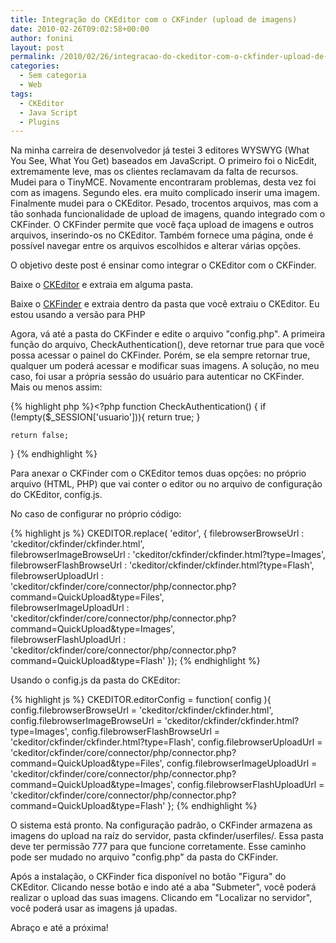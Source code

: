 ```yaml
---
title: Integração do CKEditor com o CKFinder (upload de imagens)
date: 2010-02-26T09:02:58+00:00
author: fonini
layout: post
permalink: /2010/02/26/integracao-do-ckeditor-com-o-ckfinder-upload-de-imagens/
categories:
  - Sem categoria
  - Web
tags:
  - CKEditor
  - Java Script
  - Plugins
---
```

Na minha carreira de desenvolvedor já testei 3 editores WYSWYG (What You See, What You Get) baseados em JavaScript. O primeiro foi o NicEdit, extremamente leve, mas os clientes reclamavam da falta de recursos. Mudei para o TinyMCE. Novamente encontraram problemas, desta vez foi com as imagens. Segundo eles. era muito complicado inserir uma imagem. Finalmente mudei para o CKEditor. Pesado, trocentos arquivos, mas com a tão sonhada funcionalidade de upload de imagens, quando integrado com o CKFinder. O CKFinder permite que você faça upload de imagens e outros arquivos, inserindo-os no CKEditor. Também fornece uma página, onde é possível navegar entre os arquivos escolhidos e alterar várias opções.

O objetivo deste post é ensinar como integrar o CKEditor com o CKFinder.

Baixe o <a href="http://www.ckeditor.com" rel="externo">CKEditor</a> e extraia em alguma pasta.
  
Baixe o <a href="http://www.ckfinder.com" rel="externo">CKFinder</a> e extraia dentro da pasta que você extraiu o CKEditor. Eu estou usando a versão para PHP

Agora, vá até a pasta do CKFinder e edite o arquivo "config.php". A primeira função do arquivo, CheckAuthentication(), deve retornar true para que você possa acessar o painel do CKFinder. Porém, se ela sempre retornar true, qualquer um poderá acessar e modificar suas imagens. A solução, no meu caso, foi usar a própria sessão do usuário para autenticar no CKFinder. Mais ou menos assim: 

{% highlight php %}<?php
function CheckAuthentication() {
	if (!empty($_SESSION['usuario'])){
		return true;
	}

	return false;
}
{% endhighlight %}

Para anexar o CKFinder com o CKEditor temos duas opções: no próprio arquivo (HTML, PHP) que vai conter o editor ou no arquivo de configuração do CKEditor, config.js.

No caso de configurar no próprio código: 

{% highlight js %}
CKEDITOR.replace( 'editor', {
	filebrowserBrowseUrl : 'ckeditor/ckfinder/ckfinder.html',  
	filebrowserImageBrowseUrl : 'ckeditor/ckfinder/ckfinder.html?type=Images',  
	filebrowserFlashBrowseUrl : 'ckeditor/ckfinder/ckfinder.html?type=Flash',  
	filebrowserUploadUrl : 'ckeditor/ckfinder/core/connector/php/connector.php?command=QuickUpload&type=Files',  
	filebrowserImageUploadUrl : 'ckeditor/ckfinder/core/connector/php/connector.php?command=QuickUpload&type=Images',  
	filebrowserFlashUploadUrl : 'ckeditor/ckfinder/core/connector/php/connector.php?command=QuickUpload&type=Flash'
});
{% endhighlight %}

Usando o config.js da pasta do CKEditor: 

{% highlight js %}
CKEDITOR.editorConfig = function( config ){  
	config.filebrowserBrowseUrl = 'ckeditor/ckfinder/ckfinder.html',
	config.filebrowserImageBrowseUrl = 'ckeditor/ckfinder/ckfinder.html?type=Images',
	config.filebrowserFlashBrowseUrl = 'ckeditor/ckfinder/ckfinder.html?type=Flash',
	config.filebrowserUploadUrl = 'ckeditor/ckfinder/core/connector/php/connector.php?command=QuickUpload&type=Files',
	config.filebrowserImageUploadUrl = 'ckeditor/ckfinder/core/connector/php/connector.php?command=QuickUpload&type=Images',
	config.filebrowserFlashUploadUrl = 'ckeditor/ckfinder/core/connector/php/connector.php?command=QuickUpload&type=Flash'
};
{% endhighlight %}

O sistema está pronto. Na configuração padrão, o CKFinder armazena as imagens do upload na raíz do servidor, pasta ckfinder/userfiles/. Essa pasta deve ter permissão 777 para que funcione corretamente. Esse caminho pode ser mudado no arquivo "config.php" da pasta do CKFinder.

Após a instalação, o CKFinder fica disponível no botão "Figura" do CKEditor. Clicando nesse botão e indo até a aba "Submeter", você poderá realizar o upload das suas imagens. Clicando em "Localizar no servidor", você poderá usar as imagens já upadas.

Abraço e até a próxima!